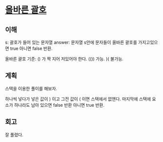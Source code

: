 # [올바른 괄호](https://programmers.co.kr/learn/courses/30/lessons/12909)

## 이해

s: 괄호가 들어 있는 문자열
answer: 문자열 s안에 문자들이 올바른 괄호를 가지고있으면 true 아니면 false 반환.

올바른 괄호 기준: () 가 짝 지어 저있어야 한다. (()) 가능.  )( 불가능.

## 계획

스택을 이용한 풀이를 해보자.  

하나씩 넣다가 넣은 값이 ) 이고 그전 값이 ( 이면 스택에서 없앤다. 마지막에 스택에 요소가 하나라도 남아 있으면 false 반환 아니면 true 반환.

## 회고

잘 풀렸다.